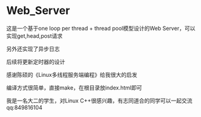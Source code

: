 # Web_Server

这是一个基于one loop per thread + thread pool模型设计的Web Server，可以实现get,head,post请求

另外还实现了异步日志

后续将更新定时器的设计

感谢陈硕的《Linux多线程服务端编程》给我很大的启发

编译方式很简单，直接make，在根目录放index.html即可

我是一名大二的学生，对Linux C++很感兴趣，有志同道合的同学可以一起交流qq:849816104
